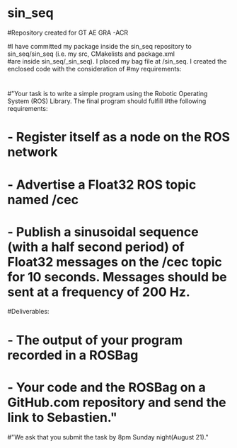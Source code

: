 # sin_seq
#Repository created for GT AE GRA -ACR

#I have committed my package inside the sin_seq repository to sin_seq/sin_seq (i.e. my src, CMakelists and package.xml  
#are inside sin_seq/_sin_seq). I placed my bag file at /sin_seq. I created the enclosed code with the consideration of 
#my requirements:
#
#"Your task is to write a simple program using the Robotic Operating System (ROS) Library. The final program should fulfill 
#the following requirements:
# - Register itself as a node on the ROS network
# - Advertise a Float32 ROS topic named /cec
# - Publish a sinusoidal sequence (with a half second period) of Float32 messages on the /cec topic for 10 seconds. Messages should be sent at a frequency of 200 Hz.

#Deliverables:
# - The output of your program recorded in a ROSBag
# - Your code and the ROSBag on a GitHub.com repository and send the link to Sebastien."

#"We ask that you submit the task by 8pm Sunday night(August 21)."
